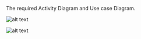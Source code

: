 The required Activity Diagram and Use case Diagram.


![alt text](https://raw.githubusercontent.com/260215/mini_project_ltts/master/Architecture/Behavioral_Diagrams/Activity%20Diagram.png)


![alt text](https://raw.githubusercontent.com/260215/mini_project_ltts/master/Architecture/Behavioral_Diagrams/Use%20Case%20Diagram.png)

